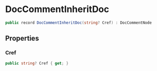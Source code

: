 # DocCommentInheritDoc
```cs
public record DocCommentInheritDoc(string? Cref) : DocCommentNode
```

## Properties
### Cref
```cs
public string? Cref { get; }
```

